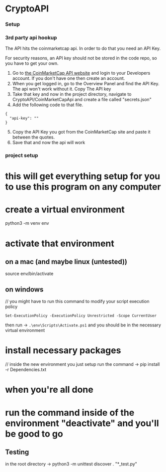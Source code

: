 # CryptoAPI


### Setup

### 3rd party api hookup
The API hits the coinmarketcap api. In order to do that you need an API Key. 

For security reasons, an API key should not be stored in the code repo, so you have to get your own.
1. Go to [the CoinMarketCap API website](https://coinmarketcap.com/api/) and login to your Developers account. If you don't have one then create an account. 
2. When you get logged in, go to the Overview Panel and find the API Key. The api won't work without it.  Copy The API key 
3. Take that key and now in the project directory, navigate to CryptoAPI/CoinMarketCapApi and create a file called "secrets.json"
4. Add the following code to that file.

```
{
  "api-key": ""
}

```
5. Copy the API Key you got from the CoinMarketCap site and paste it between the quotes. 
6. Save that and now the api will work

### project setup


# this will get everything setup for you to use this program on any computer

# create a virtual environment
python3 -m venv env

# activate that environment 
## on a mac (and maybe linux (untested))
source env/bin/activate

## on windows

// you might have to run this command to modify your script execution policy
```
Set-ExecutionPolicy -ExecutionPolicy Unrestricted -Scope CurrentUser
``` 
then run -> `.\env\Scripts\Activate.ps1` and you should be in the necessary virtual environment

# install necessary packages
// inside the new environment you just setup run the command -> pip install -r Dependencies.txt 

# when you're all done
# run the command inside of the environment "deactivate" and you'll be good to go

## Testing
in the root directory -> 
python3 -m unittest discover . "*_test.py"

